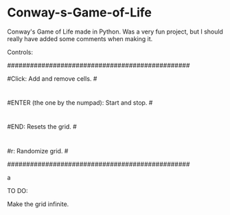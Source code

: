 # Conway-s-Game-of-Life
Conway's Game of Life made in Python. Was a very fun project, but I should really have added some comments when making it.




Controls:

################################################

#Click: Add and remove cells.                   #

#                                               #

#ENTER (the one by the numpad): Start and stop. #

#                                               #

#END: Resets the grid.                          #

#                                               #

#r: Randomize grid.                             #

################################################

a


TO DO:

Make the grid infinite.
